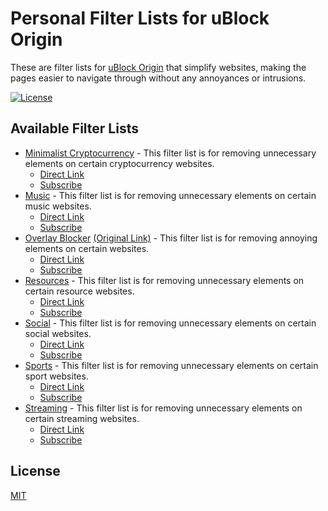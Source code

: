 # Personal Filter Lists for uBlock Origin
These are filter lists for [uBlock Origin](https://chrome.google.com/webstore/detail/ublock-origin/cjpalhdlnbpafiamejdnhcphjbkeiagm) that simplify websites, making the pages easier to navigate through 
without any annoyances or intrusions.

[![License](https://img.shields.io/badge/License-MIT-blue.svg)](https://github.com/MrBukLau/Personal-Filter-Lists-for-uBlock-Origin/blob/master/LICENSE)

## Available Filter Lists
* [Minimalist Cryptocurrency](https://github.com/MrBukLau/Personal-Filter-Lists-for-uBlock-Origin/blob/master/minimalistcryptocurrencyfilterlist.txt) - This filter list is for removing unnecessary elements on certain cryptocurrency websites.
  - [Direct Link](https://raw.githubusercontent.com/MrBukLau/Personal-Filter-Lists-for-uBlock-Origin/master/minimalistcryptocurrencyfilterlist.txt)
  - [Subscribe](https://subscribe.adblockplus.org/?location=https://raw.githubusercontent.com/MrBukLau/Personal-Filter-Lists-for-uBlock-Origin/master/minimalistcryptocurrencyfilterlist.txt&title=Minimalist%20Cryptocurrency%20Filter%20List)
* [Music](https://github.com/MrBukLau/Personal-Filter-Lists-for-uBlock-Origin/blob/master/musicfilterlist.txt) - This filter list is for removing unnecessary elements on certain music websites.
  - [Direct Link](https://raw.githubusercontent.com/MrBukLau/Personal-Filter-Lists-for-uBlock-Origin/master/musicfilterlist.txt)
  - [Subscribe](https://subscribe.adblockplus.org/?location=https://raw.githubusercontent.com/MrBukLau/Personal-Filter-Lists-for-uBlock-Origin/master/musicfilterlist.txt&title=Music%20Filter%20List)
* [Overlay Blocker](https://github.com/MrBukLau/Personal-Filter-Lists-for-uBlock-Origin/blob/master/overlayblockerfilterlist.txt) 
[(Original Link)](https://github.com/LordBadmintonofYorkshire/Overlay-Blocker) - This filter list is for removing annoying elements on certain websites.
  - [Direct Link](https://raw.githubusercontent.com/MrBukLau/Personal-Filter-Lists-for-uBlock-Origin/master/overlayblockerfilterlist.txt)
  - [Subscribe](https://subscribe.adblockplus.org/?location=https://raw.githubusercontent.com/MrBukLau/Personal-Filter-Lists-for-uBlock-Origin/master/overlayblockerfilterlist.txt&title=Overlay%20Blocker%20Filter%20List)
* [Resources](https://github.com/MrBukLau/Personal-Filter-Lists-for-uBlock-Origin/blob/master/resourcesfilterlist.txt) - This filter list is for removing unnecessary elements on certain resource websites.
  - [Direct Link](https://raw.githubusercontent.com/MrBukLau/Personal-Filter-Lists-for-uBlock-Origin/master/resourcesfilterlist.txt)
  - [Subscribe](https://subscribe.adblockplus.org/?location=https://raw.githubusercontent.com/MrBukLau/Personal-Filter-Lists-for-uBlock-Origin/master/resourcesfilterlist.txt&title=Resources%20Filter%20List)
* [Social](https://github.com/MrBukLau/Personal-Filter-Lists-for-uBlock-Origin/blob/master/socialfilterlist.txt) - This filter list is for removing unnecessary elements on certain social websites.
  - [Direct Link](https://raw.githubusercontent.com/MrBukLau/Personal-Filter-Lists-for-uBlock-Origin/master/socialfilterlist.txt)
  - [Subscribe](https://subscribe.adblockplus.org/?location=https://raw.githubusercontent.com/MrBukLau/Personal-Filter-Lists-for-uBlock-Origin/master/socialfilterlist.txt&title=Social%20Filter%20List)
* [Sports](https://github.com/MrBukLau/Personal-Filter-Lists-for-uBlock-Origin/blob/master/sportsfilterlist.txt) - This filter list is for removing unnecessary elements on certain sport websites.
  - [Direct Link](https://raw.githubusercontent.com/MrBukLau/Personal-Filter-Lists-for-uBlock-Origin/master/sportsfilterlist.txt)
  - [Subscribe](https://subscribe.adblockplus.org/?location=https://raw.githubusercontent.com/MrBukLau/Personal-Filter-Lists-for-uBlock-Origin/master/sportsfilterlist.txt&title=Sports%20Filter%20List)
* [Streaming](https://github.com/MrBukLau/Personal-Filter-Lists-for-uBlock-Origin/blob/master/streamingfilterlist.txt) - This filter list is for removing unnecessary elements on certain streaming websites.
  - [Direct Link](https://raw.githubusercontent.com/MrBukLau/Personal-Filter-Lists-for-uBlock-Origin/master/streamingfilterlist.txt)
  - [Subscribe](https://subscribe.adblockplus.org/?location=https://raw.githubusercontent.com/MrBukLau/Personal-Filter-Lists-for-uBlock-Origin/master/streamingfilterlist.txt&title=Streaming%20Filter%20List)
  
## License
[MIT](https://github.com/MrBukLau/Personal-Filter-Lists-for-uBlock-Origin/blob/master/LICENSE)
